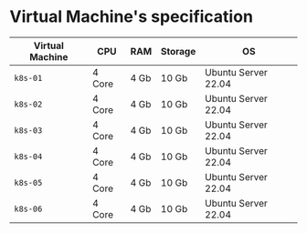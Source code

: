 # Virtual Machine's specification




| Virtual Machine  | CPU | RAM | Storage | OS
| ------------- | ------------- | ------------- | ------------- | ------------- | 
| `k8s-01`  | 4 Core | 4 Gb | 10 Gb  | Ubuntu Server 22.04
| `k8s-02`  | 4 Core | 4 Gb | 10 Gb  | Ubuntu Server 22.04
| `k8s-03`  | 4 Core | 4 Gb | 10 Gb  | Ubuntu Server 22.04
| `k8s-04`  | 4 Core | 4 Gb | 10 Gb  | Ubuntu Server 22.04
| `k8s-05`  | 4 Core | 4 Gb | 10 Gb  | Ubuntu Server 22.04
| `k8s-06`  | 4 Core | 4 Gb | 10 Gb  | Ubuntu Server 22.04
